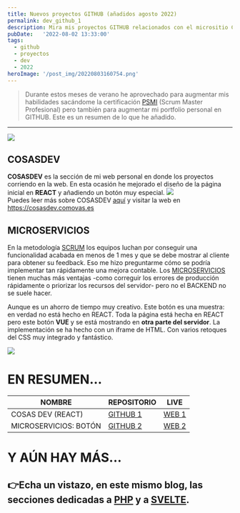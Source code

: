 ```yaml
---
title: Nuevos proyectos GITHUB (añadidos agosto 2022)
permalink: dev_github_1
description: Mira mis proyectos GITHUB relacionados con el micrositio COSASDEV de COMOVAS.
pubDate:   '2022-08-02 13:33:00'
tags: 
  - github
  - proyectos
  - dev
  - 2022
heroImage: '/post_img/20220803160754.png'
---
```


> Durante estos meses de verano he aprovechado para augmentar mis habilidades sacándome la certificación <a href="https://www.linkedin.com/feed/update/urn:li:activity:6956973379648118784/ ">PSMI</a> (Scrum Master Profesional) pero también para augmentar mi portfolio personal en GITHUB. Este es un resumen de lo que he añadido.

---

![](/post_img/20220803160754.png)  

## COSASDEV
**COSASDEV** es la sección de mi web personal en donde los proyectos corriendo en la web. En esta ocasión he mejorado el diseño de la página inicial en **REACT** y añadiendo un botón muy especial.
![](/post_img/20220803222334.png)  
Puedes leer más sobre COSASDEV <a href="https://www.linkedin.com/feed/update/urn:li:activity:6949302375954173952/">aquí</a> y visitar la web en <a href="https://cosasdev.comovas.es">https://cosasdev.comovas.es</a>

## MICROSERVICIOS

En la metodología <a href="https://www.instagram.com/p/CgEo8PoO8cn/">SCRUM</a> los equipos luchan por conseguir una funcionalidad acabada en menos de 1 mes y que se debe mostrar al cliente para obtener su feedback. Eso me hizo preguntarme cómo se podría implementar tan rápidamente una mejora contable. Los <a href="https://martinfowler.com/articles/micro-frontends.html">MICROSERVICIOS</a> tienen muchas más ventajas -como correguir los errores de producción rápidamente o priorizar los recursos del servidor- pero no el BACKEND no se suele hacer. 

Aunque es un ahorro de tiempo muy creativo. Este botón es una muestra: en verdad no está hecho en REACT. Toda la página está hecha en REACT pero este botón  **VUE** y se está mostrando en **otra parte del servidor**. La implementación se ha hecho con un iframe de HTML. Con varios retoques del CSS muy integrado y fantástico.

![](/post_img/20220803223538.png)  

# EN RESUMEN...

| NOMBRE | REPOSITORIO | LIVE
--|--|--
| COSAS DEV (REACT) | <a href="https://github.com/sergiocomovas/react-app-00">GITHUB 1</a> | <a href="https://cosasdev.comovas.es">WEB 1</a>
| MICROSERVICIOS: BOTÓN | <a href="https://github.com/sergiocomovas/00_microserviciovue_imenu">GITHUB 2</a> | <a href="https://micro.cosasdev.comovas.es/botonvue/">WEB 2</a>

# Y AÚN HAY MÁS...

## 👉Echa un vistazo, en este mismo blog, las secciones dedicadas a <a href="/dev_php_1">PHP</a> y a <a href="/dev_svelte_1">SVELTE</a>.